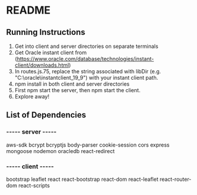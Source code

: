 # README

## Running Instructions

1. Get into client and server directories on separate terminals
2. Get Oracle instant client from (<https://www.oracle.com/database/technologies/instant-client/downloads.html>)
3. In routes.js.75, replace the string associated with libDir (e.g. "C:\\oracle\\instantclient_19_9") with your instant client path.
4. npm install in both client and server directories
5. First npm start the server, then npm start the client.
6. Explore away!

## List of Dependencies

### ----- server -----

aws-sdk
bcrypt
bcryptjs
body-parser
cookie-session
cors
express
mongoose
nodemon
oracledb
react-redirect

### ----- client -----

bootstrap
leaflet
react
react-bootstrap
react-dom
react-leaflet
react-router-dom
react-scripts
